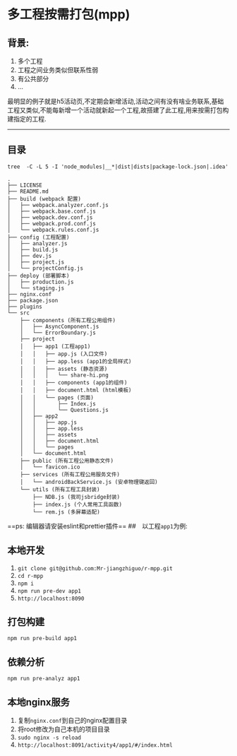 # 多工程按需打包(mpp)

## 背景:
1. 多个工程
2. 工程之间业务类似但联系性弱
3. 有公共部分
4. ...

最明显的例子就是h5活动页,不定期会新增活动,活动之间有没有啥业务联系,基础工程又类似,不能每新增一个活动就新起一个工程,故搭建了此工程,用来按需打包构建指定的工程.

---
## 目录
`tree  -C -L 5 -I 'node_modules|__*|dist|dists|package-lock.json|.idea'`
```
.
├── LICENSE
├── README.md
├── build (webpack 配置)
│   ├── webpack.analyzer.conf.js
│   ├── webpack.base.conf.js
│   ├── webpack.dev.conf.js
│   ├── webpack.prod.conf.js
│   └── webpack.rules.conf.js
├── config (工程配置)
│   ├── analyzer.js
│   ├── build.js
│   ├── dev.js
│   ├── project.js
│   └── projectConfig.js
├── deploy (部署脚本)
│   ├── production.js
│   └── staging.js
├── nginx.conf
├── package.json
├── plugins
└── src
    ├── components (所有工程公用组件)
    │   ├── AsyncComponent.js
    │   └── ErrorBoundary.js
    ├── project
    │   ├── app1 (工程app1)
    │   │   ├── app.js (入口文件)
    │   │   ├── app.less (app1的全局样式)
    │   │   ├── assets (静态资源)
    │   │   │   └── share-hi.png
    │   │   ├── components (app1的组件)
    │   │   ├── document.html (html模板)
    │   │   └── pages (页面)
    │   │       ├── Index.js
    │   │       └── Questions.js
    │   ├── app2
    │   │   ├── app.js
    │   │   ├── app.less
    │   │   ├── assets
    │   │   ├── document.html
    │   │   └── pages
    │   └── document.html
    ├── public (所有工程公用静态文件)
    │   └── favicon.ico
    ├── services (所有工程公用服务文件)
    │   └── androidBackService.js (安卓物理键返回)
    └── utils (所有工程工具封装)
        ├── NDB.js (我司jsbridge封装)
        ├── index.js (个人常用工具函数)
        └── rem.js (多屏幕适配)
```
==ps: 编辑器请安装eslint和prettier插件==
##　以工程`app1`为例:
## 本地开发
1. `git clone git@github.com:Mr-jiangzhiguo/r-mpp.git`
2. `cd r-mpp`
3. `npm i`
4. `npm run pre-dev app1`
5. `http://localhost:8090`

## 打包构建
`npm run pre-build app1`

## 依赖分析
`npm run pre-analyz app1`

## 本地nginx服务
1. 复制`nginx.conf`到自己的nginx配置目录
2. 将root修改为自己本机的项目目录
3. `sudo nginx -s reload`
4. `http://localhost:8091/activity4/app1/#/index.html`
